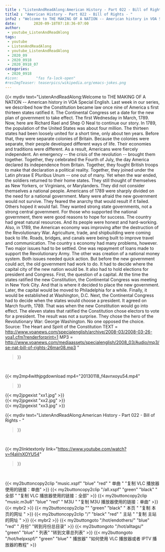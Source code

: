 ```yaml
---
title : "ListenAndReadAlong:American History - Part 022 - Bill of Rights - "
title2 : "American History - Part 022 - Bill of Rights - "
info2 : "Welcome to THE MAKING OF A NATION -- American history in VOA Special English. Last week in our series, we described how the Constitution became law once nine of America s first thirteen states ratified it. The Continental Congress set a date for the new plan of government to take effect. The first Wednesday in March, 1789. Now, here are Richard Rael and Shep O Neal to continue our story. In 1789, the population of the United States was about four million. The thirteen states had been loosely united for a short time, only about ten years. Before that, they were separate colonies of Britain. Because the colonies were separate, their people developed different ways of life. Their economies and traditions were different. As a result, Americans were fiercely independent. An emergency -- the crisis of the revolution -- brought them together. Together, they celebrated the Fourth of July, the day America declared its independence from Britain. Together, they fought British troops to make that declaration a political reality. Together, they joined under the Latin phrase  E Pluribus Unum  -- one out of many. Yet when the war ended, the soldiers returned to their home states. They still thought of themselves as New Yorkers, or Virginians, or Marylanders. They did not consider themselves a national people. Americans of 1789 were sharply divided on the need for a national government. Many were afraid the new government would not survive. They feared the anarchy that would result if it failed. Others hoped it would fail. They wanted strong state governments, not a strong central government. For those who supported the national government, there were good reasons to hope for success. The country had great natural resources. And its people were honest and hard-working. Also, in 1789, the American economy was improving after the destruction of the Revolutionary War. Agriculture, trade, and shipbuilding were coming back to life. Roads, bridges, and canals were being built to improve travel and communication. The country s economy had many problems, however. Two major issues had to be settled. One was repayment of loans made to support the Revolutionary Army. The other was creation of a national money system. Both issues needed quick action. But before the new government could act, the old government had work to do. It had to decide where the capital city of the new nation would be. It also had to hold elections for president and Congress. First, the question of a capital. At the time the states ratified the new Constitution, the Continental Congress was meeting in New York City. And that is where it decided to place the new government. Later, the capital would be moved to Philadelphia for a while. Finally, it would be established at Washington, D.C. Next, the Continental Congress had to decide when the states would choose a president. It agreed on March fourth, 1789. That was when the new Constitution would go into effect. The eleven states that ratified the Constitution chose electors to vote for a president. The result was not a surprise. They chose the hero of the Revolutionary War: George Washington. No one opposed the choice. Source: The Heart and Spirit of the Constitution TEXT = http://www.voanews.com/specialenglish/archive/2008-03/2008-03-26-voa1.cfm?renderforprint=1 MP3 = http://www.voanews.com/mediaassets/specialenglish/2008_03/Audio/mp3/se-nat-bill-of-rights-26mar08.mp3 "
date:        2020-09-18T07:18:36-07:00
author:
 - youtube_ListenAndReadAlong
tags:
 - youtube
 - ListenAndReadAlong
 - youtube_ListenAndReadAlong
 - 2020_09
 - 2020_0918
 - 2020_0918_07
categories:
 - 2020_0918
#icon:        "fas fa-lock-open"
#resImgTeaser: teaserpics/wikipedia.org/emacs-jokes.png
---
```


{{< mydiv text="ListenAndReadAlong:Welcome to THE MAKING OF A NATION -- American history in VOA Special English. Last week in our series, we described how the Constitution became law once nine of America s first thirteen states ratified it. The Continental Congress set a date for the new plan of government to take effect. The first Wednesday in March, 1789. Now, here are Richard Rael and Shep O Neal to continue our story. In 1789, the population of the United States was about four million. The thirteen states had been loosely united for a short time, only about ten years. Before that, they were separate colonies of Britain. Because the colonies were separate, their people developed different ways of life. Their economies and traditions were different. As a result, Americans were fiercely independent. An emergency -- the crisis of the revolution -- brought them together. Together, they celebrated the Fourth of July, the day America declared its independence from Britain. Together, they fought British troops to make that declaration a political reality. Together, they joined under the Latin phrase  E Pluribus Unum  -- one out of many. Yet when the war ended, the soldiers returned to their home states. They still thought of themselves as New Yorkers, or Virginians, or Marylanders. They did not consider themselves a national people. Americans of 1789 were sharply divided on the need for a national government. Many were afraid the new government would not survive. They feared the anarchy that would result if it failed. Others hoped it would fail. They wanted strong state governments, not a strong central government. For those who supported the national government, there were good reasons to hope for success. The country had great natural resources. And its people were honest and hard-working. Also, in 1789, the American economy was improving after the destruction of the Revolutionary War. Agriculture, trade, and shipbuilding were coming back to life. Roads, bridges, and canals were being built to improve travel and communication. The country s economy had many problems, however. Two major issues had to be settled. One was repayment of loans made to support the Revolutionary Army. The other was creation of a national money system. Both issues needed quick action. But before the new government could act, the old government had work to do. It had to decide where the capital city of the new nation would be. It also had to hold elections for president and Congress. First, the question of a capital. At the time the states ratified the new Constitution, the Continental Congress was meeting in New York City. And that is where it decided to place the new government. Later, the capital would be moved to Philadelphia for a while. Finally, it would be established at Washington, D.C. Next, the Continental Congress had to decide when the states would choose a president. It agreed on March fourth, 1789. That was when the new Constitution would go into effect. The eleven states that ratified the Constitution chose electors to vote for a president. The result was not a surprise. They chose the hero of the Revolutionary War: George Washington. No one opposed the choice. Source: The Heart and Spirit of the Constitution TEXT = http://www.voanews.com/specialenglish/archive/2008-03/2008-03-26-voa1.cfm?renderforprint=1 MP3 = http://www.voanews.com/mediaassets/specialenglish/2008_03/Audio/mp3/se-nat-bill-of-rights-26mar08.mp3 "
>}}
<br>


{{< my2mp4withjpgdownload mp4="20130118_f4avnxoyu54.mp4"
>}}

{{< my2jpgexist "xx1.jpg" >}}<br>
{{< my2jpgexist "xx2.jpg" >}}<br>
{{< my2jpgexist "xx3.jpg" >}}<br>



{{< mydiv text="ListenAndReadAlong:American History - Part 022 - Bill of Rights - "
>}}
<br>

{{< my2linktextonly link="https://www.youtube.com/watch?v=f4aVnXOYU54"
>}}


<br>

{{< my2buttoncopy2clip "music.xspf"        "blue"   "red"    " 单曲 "  "复制 VLC 播放器使用的链接：单曲" >}} {{< my2buttoncopy2clip "/all.xspf"         "green"  "black"  " 全部 "  "复制 VLC 播放器使用的链接：全部" >}} {{< my2buttoncopy2clip "music.m3u8"        "blue"   "red"    " M3U  "    "复制 M3U 播放器使用的链接：单曲" >}} {{< mybr2 >}} {{< my2buttoncopy2clip ""                  "green"  "black"  " 本页 "    "复制 本页的网址 " >}} {{< my2buttoncopy2clip "/"                 "black"  "red"    " 主站 "    "复制 主站的网址 " >}} {{< mybr2 >}} {{< my2buttongoto      "/hot/endothers/"   "blue"   "red"    " 月份"   "转到月份总目录" >}} {{< my2buttongoto      "/hot/alltags/"     "green"  "blue"   " 列表"   "转到文章总列表" >}} {{< my2buttongoto      "/hot/helpxspf/"    "green"  "blue"   " 播放器" "如何使用 VLC 播放器或者 IPTV 播放器的教程" >}} 
